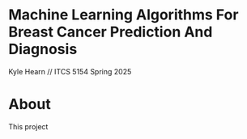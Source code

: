 # Machine Learning Algorithms For Breast Cancer Prediction And Diagnosis
Kyle Hearn //
ITCS 5154 Spring 2025
# About
This project
